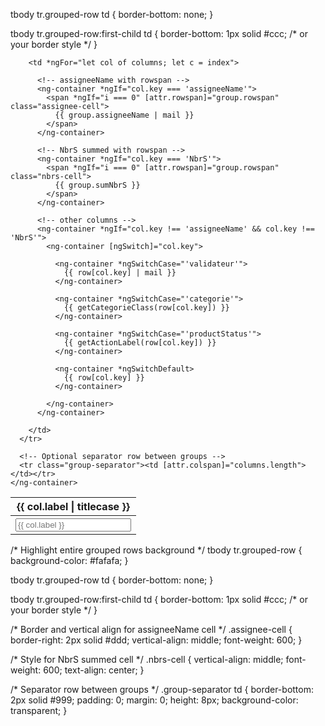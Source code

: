 tbody tr.grouped-row td {
  border-bottom: none;
}

tbody tr.grouped-row:first-child td {
  border-bottom: 1px solid #ccc; /* or your border style */
}




<table class="table w-100">
  <thead class="bg-header fw-bold">
    <tr>
      <th *ngFor="let col of columns">{{ col.label | titlecase }}</th>
    </tr>
    <tr>
      <th *ngFor="let col of columns">
        <input
          nbInput
          fullWidth
          class="form-control"
          [(ngModel)]="columnFilters[col.key]"
          (ngModelChange)="onColumnFilterChange()"
          placeholder="{{ col.label }}"
        />
      </th>
    </tr>
  </thead>
  <tbody>
    <ng-container *ngFor="let group of groupedRows">
      <tr *ngFor="let row of group.rows; let i = index" [class.grouped-row]="true">
        
        <td *ngFor="let col of columns; let c = index">

          <!-- assigneeName with rowspan -->
          <ng-container *ngIf="col.key === 'assigneeName'">
            <span *ngIf="i === 0" [attr.rowspan]="group.rowspan" class="assignee-cell">
              {{ group.assigneeName | mail }}
            </span>
          </ng-container>

          <!-- NbrS summed with rowspan -->
          <ng-container *ngIf="col.key === 'NbrS'">
            <span *ngIf="i === 0" [attr.rowspan]="group.rowspan" class="nbrs-cell">
              {{ group.sumNbrS }}
            </span>
          </ng-container>

          <!-- other columns -->
          <ng-container *ngIf="col.key !== 'assigneeName' && col.key !== 'NbrS'">
            <ng-container [ngSwitch]="col.key">

              <ng-container *ngSwitchCase="'validateur'">
                {{ row[col.key] | mail }}
              </ng-container>

              <ng-container *ngSwitchCase="'categorie'">
                {{ getCategorieClass(row[col.key]) }}
              </ng-container>

              <ng-container *ngSwitchCase="'productStatus'">
                {{ getActionLabel(row[col.key]) }}
              </ng-container>

              <ng-container *ngSwitchDefault>
                {{ row[col.key] }}
              </ng-container>

            </ng-container>
          </ng-container>

        </td>
      </tr>

      <!-- Optional separator row between groups -->
      <tr class="group-separator"><td [attr.colspan]="columns.length"></td></tr>
    </ng-container>
  </tbody>
</table>
/* Highlight entire grouped rows background */
tbody tr.grouped-row {
  background-color: #fafafa;
}

tbody tr.grouped-row td {
  border-bottom: none;
}

tbody tr.grouped-row:first-child td {
  border-bottom: 1px solid #ccc; /* or your border style */
}


/* Border and vertical align for assigneeName cell */
.assignee-cell {
  border-right: 2px solid #ddd;
  vertical-align: middle;
  font-weight: 600;
}

/* Style for NbrS summed cell */
.nbrs-cell {
  vertical-align: middle;
  font-weight: 600;
  text-align: center;
}

/* Separator row between groups */
.group-separator td {
  border-bottom: 2px solid #999;
  padding: 0;
  margin: 0;
  height: 8px;
  background-color: transparent;
}
